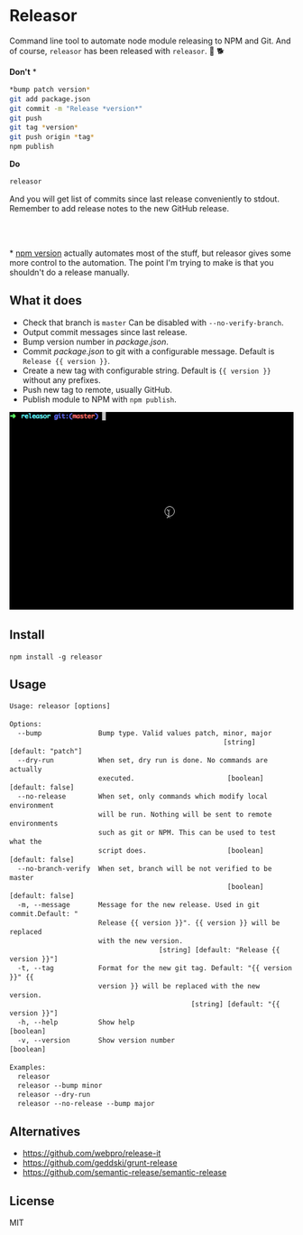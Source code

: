 # Releasor

Command line tool to automate node module releasing to NPM and Git. And of course,
`releasor` has been released with `releasor`. :stew: :dog2:

**Don't** \*

```bash
*bump patch version*
git add package.json
git commit -m "Release *version*"
git push
git tag *version*
git push origin *tag*
npm publish
```

**Do**

```bash
releasor
```

And you will get list of commits since last release conveniently to stdout.
Remember to add release notes to the new GitHub release.

<br>
<br>

\* [npm version](https://docs.npmjs.com/cli/version) actually automates most of
the stuff, but releasor gives some more control to the automation. The point
I'm trying to make is that you shouldn't do a release manually.


## What it does

* Check that branch is `master` Can be disabled with `--no-verify-branch`.
* Output commit messages since last release.
* Bump version number in *package.json*.
* Commit *package.json* to git with a configurable message. Default is `Release {{ version }}`.
* Create a new tag with configurable string. Default is `{{ version }}` without any prefixes.
* Push new tag to remote, usually GitHub.
* Publish module to NPM with `npm publish`.

![](docs/releasor.gif)

## Install

```
npm install -g releasor
```


## Usage

```
Usage: releasor [options]

Options:
  --bump              Bump type. Valid values patch, minor, major
                                                     [string] [default: "patch"]
  --dry-run           When set, dry run is done. No commands are actually
                      executed.                       [boolean] [default: false]
  --no-release        When set, only commands which modify local environment
                      will be run. Nothing will be sent to remote environments
                      such as git or NPM. This can be used to test what the
                      script does.                    [boolean] [default: false]
  --no-branch-verify  When set, branch will be not verified to be master
                                                      [boolean] [default: false]
  -m, --message       Message for the new release. Used in git commit.Default: "
                      Release {{ version }}". {{ version }} will be replaced
                      with the new version.
                                     [string] [default: "Release {{ version }}"]
  -t, --tag           Format for the new git tag. Default: "{{ version }}" {{
                      version }} will be replaced with the new version.
                                             [string] [default: "{{ version }}"]
  -h, --help          Show help                                        [boolean]
  -v, --version       Show version number                              [boolean]

Examples:
  releasor
  releasor --bump minor
  releasor --dry-run
  releasor --no-release --bump major
```


## Alternatives

* https://github.com/webpro/release-it
* https://github.com/geddski/grunt-release
* https://github.com/semantic-release/semantic-release


## License

MIT
